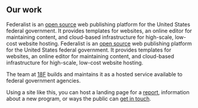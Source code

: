 ## Our work

Federalist is an [open source] web publishing platform for the United States federal government. It provides templates for websites, an online editor for maintaining content, and cloud-based infrastructure for high-scale, low-cost website hosting.
Federalist is an [open source] web publishing platform for the United States federal government. It provides templates for websites, an online editor for maintaining content, and cloud-based infrastructure for high-scale, low-cost website hosting.

The team at [18F] builds and maintains it as a hosted service available to federal government agencies.

Using a site like this, you can host a landing page for a [report](#research-report),
information about a new program, or ways the public
can [get in touch](#contact-us).

[open source]: https://github.com/18F/federalist
[18F]: https://18f.gsa.gov/
